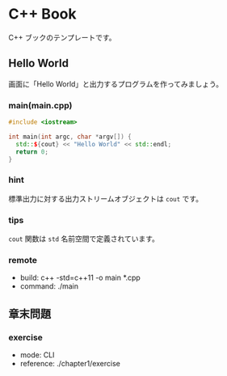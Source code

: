 # C++ Book

C++ ブックのテンプレートです。

## Hello World

画面に「Hello World」と出力するプログラムを作ってみましょう。

### main(main.cpp)

```cpp
#include <iostream>

int main(int argc, char *argv[]) {
  std::${cout} << "Hello World" << std::endl;
  return 0;
}

```

### hint

標準出力に対する出力ストリームオブジェクトは `cout` です。

### tips

`cout` 関数は `std` 名前空間で定義されています。

### remote
- build: c++ -std=c++11 -o main *.cpp
- command: ./main

## 章末問題

### exercise
- mode: CLI
- reference: ./chapter1/exercise
